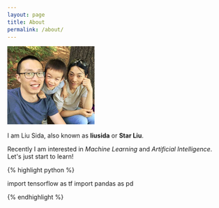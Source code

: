 ```yaml
---
layout: page
title: About
permalink: /about/
---
```


![photo](/aboutme.jpg)

I am Liu Sida, also known as **liusida** or **Star Liu**.

Recently I am interested in *Machine Learning* and *Artificial Intelligence*. Let's just start to learn!

{% highlight python %}

import tensorflow as tf
import pandas as pd

{% endhighlight %}